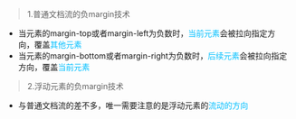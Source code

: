 >1.普通文档流的负margin技术
- 当元素的margin-top或者margin-left为负数时，<span style="color:deepskyblue">当前元素</span>会被拉向指定方向，覆盖<span style="color:deepskyblue">其他元素</span>
- 当元素的margin-bottom或者margin-right为负数时，<span style="color:deepskyblue">后续元素</span>会被拉向指定方向，覆盖<span style="color:deepskyblue">当前元素</span>
  
>2.浮动元素的负margin技术
- 与普通文档流的差不多，唯一需要注意的是浮动元素的<span style="color:deepskyblue">流动的方向</span>